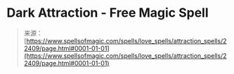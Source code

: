 <!--yml
category: 未分类
date: 2024-06-12 19:06:40
-->

# Dark Attraction - Free Magic Spell

> 来源：[https://www.spellsofmagic.com/spells/love_spells/attraction_spells/22409/page.html#0001-01-01](https://www.spellsofmagic.com/spells/love_spells/attraction_spells/22409/page.html#0001-01-01)